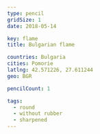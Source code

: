 ```yaml
---
type: pencil
gridSize: 1
date: 2018-05-14

key: flame
title: Bulgarian flame

countries: Bulgaria
cities: Pomorie
latlng: 42.571226, 27.611244
geo: BGR

pencilCount: 1

tags:
  - round
  - without rubber
  - sharpened
---
```

